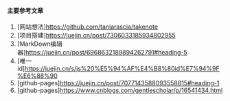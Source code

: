 #### 主要参考文章
1. [网站想法]https://github.com/taniarascia/takenote
2. [项目搭建]https://juejin.cn/post/7306033185934802955
3. [MarkDown编辑器]https://juejin.cn/post/6968632189894262791#heading-5
3. [唯一id]https://juejin.cn/s/js%20%E5%94%AF%E4%B8%80id%E7%94%9F%E6%88%90
4. [github-pages]https://juejin.cn/post/7077143588093558815#heading-1
5. [github-pages]https://www.cnblogs.com/gentlescholar/p/16541434.html


